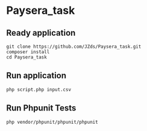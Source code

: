 # Paysera_task

## Ready application
```
git clone https://github.com/JZds/Paysera_task.git
composer install
cd Paysera_task
```

## Run application
```
php script.php input.csv
```

## Run Phpunit Tests
```
php vendor/phpunit/phpunit/phpunit
```
